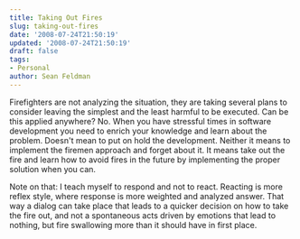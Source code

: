 ```yaml
---
title: Taking Out Fires
slug: taking-out-fires
date: '2008-07-24T21:50:19'
updated: '2008-07-24T21:50:19'
draft: false
tags:
- Personal
author: Sean Feldman
---
```

<p>Firefighters are not analyzing the situation, they are taking several plans to consider leaving the simplest and the least harmful to be executed. Can be this applied anywhere? No. When you have stressful times in software development you need to enrich your knowledge and learn about the problem. Doesn't mean to put on hold the development. Neither it means to implement the firemen approach and forget about it. It means take out the fire and learn how to avoid fires in the future by implementing the proper solution when you can.</p> <p>Note on that: I teach myself to respond and not to react. Reacting is more reflex style, where response is more weighted and analyzed answer. That way a dialog can take place that leads to a quicker decision on how to take the fire out, and not a spontaneous acts driven by emotions that lead to nothing, but fire swallowing more than it should have in first place.</p>
